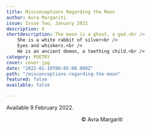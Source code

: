 ```yaml
---
title: Misconceptions Regarding the Moon
author: Avra Margariti
issue: Issue Two, January 2022
description: X
shortdescription: The moon is a ghost, a god.<br />
    She is a white rabbit of silver<br />
    Eyes and whiskers.<br />
    He is an ancient demon, a teething child.<br />
category: POETRY
cover: cover.jpg
date: "2022-01-19T00:05:00.000Z"
path: "/misconceptions-regarding-the-moon"
featured: false
available: false

---
```


Available 9 February 2022.

<p style="text-align: center;">© Avra Margariti</p>